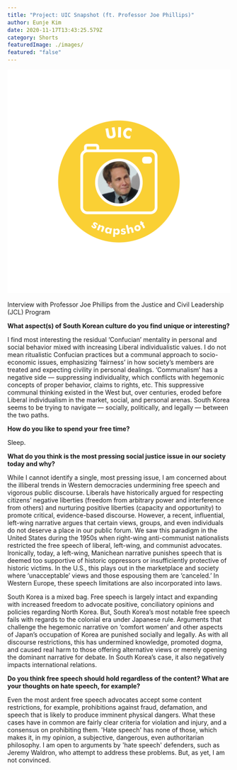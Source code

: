 ```yaml
---
title: "Project: UIC Snapshot (ft. Professor Joe Phillips)"
author: Eunje Kim
date: 2020-11-17T13:43:25.579Z
category: Shorts
featuredImage: ./images/
featured: "false"
---
```

![](images/uicsnapshot_eunje.png)

Interview with Professor Joe Phillips from the Justice and Civil Leadership (JCL) Program

**What aspect(s) of South Korean culture do you find unique or interesting?**

I find most interesting the residual ‘Confucian’ mentality in personal and social behavior mixed with increasing Liberal individualistic values. I do not mean ritualistic Confucian practices but a communal approach to socio-economic issues, emphasizing ‘fairness’ in how society’s members are treated and expecting civility in personal dealings. ‘Communalism’ has a negative side — suppressing individuality, which conflicts with hegemonic concepts of proper behavior, claims to rights, etc. This suppressive communal thinking existed in the West but, over centuries, eroded before Liberal individualism in the market, social, and personal arenas. South Korea seems to be trying to navigate — socially, politically, and legally — between the two paths.

**How do you like to spend your free time?**

Sleep.

**What do you think is the most pressing social justice issue in our society today and why?**

While I cannot identify a single, most pressing issue, I am concerned about the illiberal trends in Western democracies undermining free speech and vigorous public discourse. Liberals have historically argued for respecting citizens’ negative liberties (freedom from arbitrary power and interference from others) and nurturing positive liberties (capacity and opportunity) to promote critical, evidence-based discourse. However, a recent, influential, left-wing narrative argues that certain views, groups, and even individuals do not deserve a place in our public forum. We saw this paradigm in the United States during the 1950s when right-wing anti-communist nationalists restricted the free speech of liberal, left-wing, and communist advocates. Ironically, today, a left-wing, Manichean narrative punishes speech that is deemed too supportive of historic oppressors or insufficiently protective of historic victims. In the U.S., this plays out in the marketplace and society where ‘unacceptable’ views and those espousing them are ‘canceled.’ In Western Europe, these speech limitations are also incorporated into laws.

South Korea is a mixed bag. Free speech is largely intact and expanding with increased freedom to advocate positive, conciliatory opinions and policies regarding North Korea. But, South Korea’s most notable free speech fails with regards to the colonial era under Japanese rule. Arguments that challenge the hegemonic narrative on ‘comfort women’ and other aspects of Japan’s occupation of Korea are punished socially and legally. As with all discourse restrictions, this has undermined knowledge, promoted dogma, and caused real harm to those offering alternative views or merely opening the dominant narrative for debate. In South Korea’s case, it also negatively impacts international relations.

**Do you think free speech should hold regardless of the content? What are your thoughts on hate speech, for example?**

Even the most ardent free speech advocates accept some content restrictions, for example, prohibitions against fraud, defamation, and speech that is likely to produce imminent physical dangers. What these cases have in common are fairly clear criteria for violation and injury, and a consensus on prohibiting them. 'Hate speech' has none of those, which makes it, in my opinion, a subjective, dangerous, even authoritarian philosophy. I am open to arguments by 'hate speech' defenders, such as Jeremy Waldron, who attempt to address these problems. But, as yet, I am not convinced.